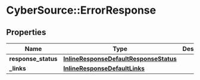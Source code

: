 # CyberSource::ErrorResponse

## Properties
Name | Type | Description | Notes
------------ | ------------- | ------------- | -------------
**response_status** | [**InlineResponseDefaultResponseStatus**](InlineResponseDefaultResponseStatus.md) |  | [optional] 
**_links** | [**InlineResponseDefaultLinks**](InlineResponseDefaultLinks.md) |  | [optional] 


